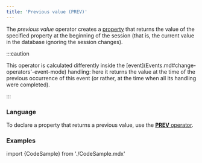```yaml
---
title: 'Previous value (PREV)'
---
```


The *previous value* operator creates a [property](Properties.md) that returns the value of the specified property at the beginning of the session (that is, the current value in the database ignoring the session changes).

:::caution
<p>This operator is calculated differently inside the [event](Events.md#change-operators'-event-mode) handling: here it returns the value at the time of the previous occurrence of this event (or rather, at the time when all its handling were completed).</p>
:::

### Language

To declare a property that returns a previous value, use the [**PREV** operator](PREV_operator.md). 

### Examples


import {CodeSample} from './CodeSample.mdx'

<CodeSample url="https://documentation.lsfusion.org/sample?file=OperatorPropertySample&block=prev"/>
